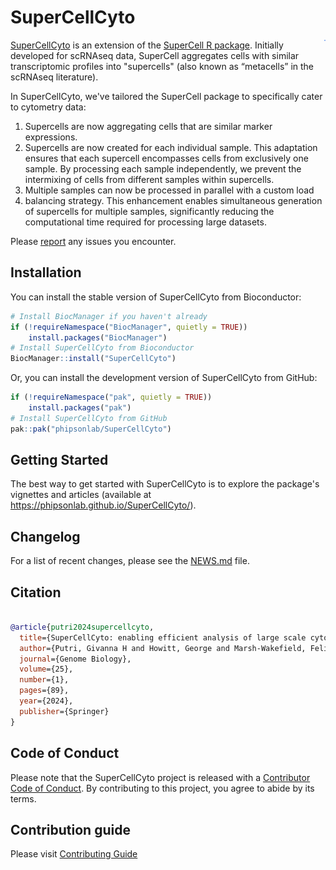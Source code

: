 # SuperCellCyto 

<p>
<img src="man/figures/supercellcyto.png" align="right" height="2px" />
</p>

[SuperCellCyto](https://github.com/phipsonlab/SuperCellCyto) is an extension 
of the [SuperCell R package](https://github.com/GfellerLab/SuperCell). 
Initially developed for scRNAseq data, SuperCell aggregates cells with similar 
transcriptomic profiles into "supercells" (also known as “metacells” in the 
scRNAseq literature).

In SuperCellCyto, we've tailored the SuperCell package to specifically 
cater to cytometry data:

1. Supercells are now aggregating cells that are similar marker expressions.
2. Supercells are now created for each individual sample. 
This adaptation ensures that each supercell encompasses cells from 
exclusively one sample.
By processing each sample independently, we prevent the intermixing of 
cells from different samples within supercells.
3. Multiple samples can now be processed in parallel with a custom load 
4. balancing strategy.
This enhancement enables simultaneous generation of supercells for multiple 
samples, significantly reducing the computational time required for 
processing large datasets.

Please [report](https://github.com/phipsonlab/SuperCellCyto/issues) 
any issues you encounter.

## Installation

You can install the stable version of SuperCellCyto from Bioconductor:

```R
# Install BiocManager if you haven't already
if (!requireNamespace("BiocManager", quietly = TRUE))
    install.packages("BiocManager")
# Install SuperCellCyto from Bioconductor
BiocManager::install("SuperCellCyto")
``` 

Or, you can install the development version of SuperCellCyto from GitHub:

```R
if (!requireNamespace("pak", quietly = TRUE))
    install.packages("pak")
# Install SuperCellCyto from GitHub
pak::pak("phipsonlab/SuperCellCyto")
```

## Getting Started

The best way to get started with SuperCellCyto is to explore the package's
vignettes and articles 
(available at https://phipsonlab.github.io/SuperCellCyto/).

## Changelog

For a list of recent changes, please see the [NEWS.md](NEWS.md) file.

## Citation

```bibtex

@article{putri2024supercellcyto,
  title={SuperCellCyto: enabling efficient analysis of large scale cytometry datasets},
  author={Putri, Givanna H and Howitt, George and Marsh-Wakefield, Felix and Ashhurst, Thomas M and Phipson, Belinda},
  journal={Genome Biology},
  volume={25},
  number={1},
  pages={89},
  year={2024},
  publisher={Springer}
}
```

## Code of Conduct

Please note that the SuperCellCyto project is released with a [Contributor Code of Conduct](https://phipsonlab.github.io/SuperCellCyto/CODE_OF_CONDUCT.html). 
By contributing to this project, you agree to abide by its terms.

## Contribution guide

Please visit [Contributing Guide](https://phipsonlab.github.io/SuperCellCyto/CONTRIBUTING.html)





